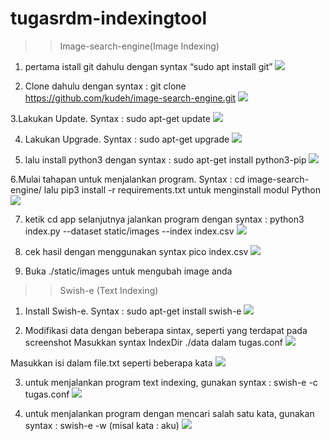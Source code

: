 # tugasrdm-indexingtool

>>Image-search-engine(Image Indexing)

1. pertama istall git dahulu dengan syntax “sudo apt install git”
![](pictures/im1.png)

2. Clone dahulu dengan syntax : git clone https://github.com/kudeh/image-search-engine.git
![](pictures/im2.png)

3.Lakukan Update. Syntax : sudo apt-get update
![](pictures/im3.png)

4. Lakukan Upgrade. Syntax : sudo apt-get upgrade
![](pictures/im4.png)

5. lalu install python3 dengan syntax :
sudo apt-get install python3-pip
![](pictures/im5.png)

6.Mulai tahapan untuk menjalankan program. Syntax : 
cd image-search-engine/ lalu pip3 install -r requirements.txt untuk menginstall modul Python 
![](pictures/im6.png)

7. ketik cd app selanjutnya jalankan program dengan syntax : python3 index.py --dataset static/images --index index.csv
![](pictures/im7.png)

8. cek hasil dengan menggunakan syntax pico index.csv
![](pictures/im8.png)

9. Buka ./static/images untuk mengubah image anda

>> Swish-e (Text Indexing)

1. Install Swish-e. Syntax : sudo apt-get install swish-e
![](pictures/t1.png)

2. Modifikasi data dengan beberapa sintax, seperti yang terdapat pada screenshot
Masukkan syntax IndexDir ./data dalam tugas.conf
![](pictures/im3.png)

Masukkan isi dalam file.txt seperti beberapa kata
![](pictures/im5.png)

3. untuk menjalankan program text indexing, gunakan syntax : swish-e -c tugas.conf
![](pictures/im6.png)

4. untuk menjalankan program dengan mencari salah satu kata, gunakan syntax : swish-e -w (misal kata : aku)
![](pictures/im8.png)
